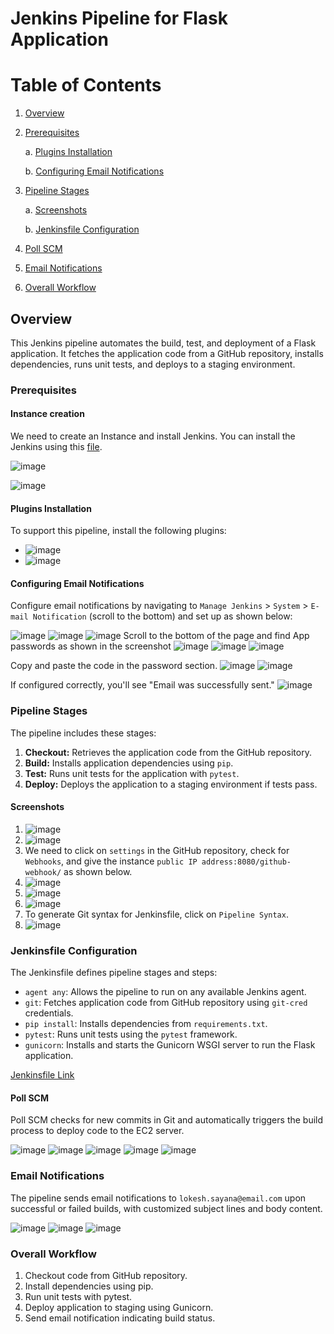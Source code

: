 # Jenkins Pipeline for Flask Application

# Table of Contents

1. [Overview](#overview)

2. [Prerequisites](#prerequisites)

    a. [Plugins Installation](#plugins-installation)

    b. [Configuring Email Notifications](#configuring-email-notifications)

3. [Pipeline Stages](#pipeline-stages)

    a. [Screenshots](#screenshots)

    b. [Jenkinsfile Configuration](#jenkinsfile-configuration)
4. [Poll SCM](#poll-scm)
5. [Email Notifications](#email-notifications)
6. [Overall Workflow](#overall-workflow)


## Overview

This Jenkins pipeline automates the build, test, and deployment of a Flask application. It fetches the application code from a GitHub repository, installs dependencies, runs unit tests, and deploys to a staging environment.

### Prerequisites

#### Instance creation

We need to create an Instance and install Jenkins. You can install the Jenkins using this [file](https://github.com/sayanalokesh/Jenkins/blob/main/InstallationOfJenkins.md).

![image](https://github.com/sayanalokesh/Jenkins/assets/105637305/69602796-2bf8-4bab-b9e9-da4ad032bdad)

![image](https://github.com/sayanalokesh/Jenkins/assets/105637305/043d7033-ba9f-4ea0-bf94-30ab16a8e2b4)

#### Plugins Installation

To support this pipeline, install the following plugins:

- ![image](https://github.com/sayanalokesh/Jenkins/assets/105637305/fe102b73-0e09-4f70-a2d4-4e72cb1d52b6)
- ![image](https://github.com/sayanalokesh/Jenkins/assets/105637305/0d524f70-af4b-4037-b475-3e3f3bca4862)


#### Configuring Email Notifications

Configure email notifications by navigating to `Manage Jenkins` > `System` > `E-mail Notification` (scroll to the bottom) and set up as shown below:

![image](https://github.com/sayanalokesh/Jenkins/assets/105637305/4023a0d5-66e3-44a4-b3cc-61b5e17b5f34)
![image](https://github.com/sayanalokesh/Jenkins/assets/105637305/566c9828-1519-44c6-8faf-f62945b2883b)
![image](https://github.com/sayanalokesh/Jenkins/assets/105637305/c22f0ed7-75ec-4f31-952f-e08236baf8ce)
Scroll to the bottom of the page and find App passwords as shown in the screenshot
![image](https://github.com/sayanalokesh/Jenkins/assets/105637305/66842aea-e328-447f-9818-97364166a947)
![image](https://github.com/sayanalokesh/Jenkins/assets/105637305/fd6eabe8-5158-4b82-8b74-5aef3eb57f32)
![image](https://github.com/sayanalokesh/Jenkins/assets/105637305/3573b380-bf52-4c22-ab26-0621a8555405)


Copy and paste the code in the password section.
![image](https://github.com/sayanalokesh/Jenkins/assets/105637305/09d0fecb-80bb-46be-ac34-6d283721140f)
![image](https://github.com/sayanalokesh/Jenkins/assets/105637305/5500dabb-892e-45bd-8734-1b471aa4ff6a)

If configured correctly, you'll see "Email was successfully sent."
![image](https://github.com/sayanalokesh/Jenkins/assets/105637305/413c32fc-639c-41ec-be54-efc974c956cb)


### Pipeline Stages

The pipeline includes these stages:

1. **Checkout:** Retrieves the application code from the GitHub repository.
2. **Build:** Installs application dependencies using `pip`.
3. **Test:** Runs unit tests for the application with `pytest`.
4. **Deploy:** Deploys the application to a staging environment if tests pass.

#### Screenshots

1. ![image](https://github.com/sayanalokesh/Jenkins/assets/105637305/d661ba08-9566-4036-816b-339ebcf19c92)
2. ![image](https://github.com/sayanalokesh/Jenkins/assets/105637305/bffc00bb-e4da-4919-aaae-1e18fb9d90d0)
3. We need to click on `settings` in the GitHub repository, check for `Webhooks`, and give the instance `public IP address:8080/github-webhook/` as shown below.
4. ![image](https://github.com/sayanalokesh/Jenkins/assets/105637305/83c036b0-8a02-4f09-abd3-62c55251c0bc)
5. ![image](https://github.com/sayanalokesh/Jenkins/assets/105637305/988bec3c-1cf1-4a8f-9645-d6ab096cd7e6)
6. ![image](https://github.com/sayanalokesh/Jenkins/assets/105637305/1b2cc8c6-e88c-477e-9ffe-4e2e8e8532ad)
7. To generate Git syntax for Jenkinsfile, click on `Pipeline Syntax`.
8. ![image](https://github.com/sayanalokesh/Jenkins/assets/105637305/59354843-7216-43b2-85c4-cb63fe848d18)

### Jenkinsfile Configuration

The Jenkinsfile defines pipeline stages and steps:

- `agent any`: Allows the pipeline to run on any available Jenkins agent.
- `git`: Fetches application code from GitHub repository using `git-cred` credentials.
- `pip install`: Installs dependencies from `requirements.txt`.
- `pytest`: Runs unit tests using the `pytest` framework.
- `gunicorn`: Installs and starts the Gunicorn WSGI server to run the Flask application.

[Jenkinsfile Link](https://github.com/sayanalokesh/Jenkins/blob/main/Jenkinsfile)

#### Poll SCM

Poll SCM checks for new commits in Git and automatically triggers the build process to deploy code to the EC2 server.

![image](https://github.com/sayanalokesh/Jenkins/assets/105637305/b8d911b2-3b32-4299-9f0d-cec0b6fd9ccd)
![image](https://github.com/sayanalokesh/Jenkins/assets/105637305/44db720d-f903-427c-b58f-be7aee0f9c7b)
![image](https://github.com/sayanalokesh/Jenkins/assets/105637305/e9e4a009-af18-4512-9b40-0790d450c16d)
![image](https://github.com/sayanalokesh/Jenkins/assets/105637305/a38f31c6-09b2-427c-a21c-a6128b9d40b1)
![image](https://github.com/sayanalokesh/Jenkins/assets/105637305/373cd1fa-789f-454b-a892-e5315e7109d3)

### Email Notifications

The pipeline sends email notifications to `lokesh.sayana@email.com` upon successful or failed builds, with customized subject lines and body content.

![image](https://github.com/sayanalokesh/Jenkins/assets/105637305/2a2c298f-d1be-44f0-8ef0-f7f772cbae1f)
![image](https://github.com/sayanalokesh/Jenkins/assets/105637305/2fcf4b86-0ff1-46c1-9060-8f073db8c999)
![image](https://github.com/sayanalokesh/Jenkins/assets/105637305/8564462f-d15d-4951-b78c-31583ac9ddf2)


### Overall Workflow

1. Checkout code from GitHub repository.
2. Install dependencies using pip.
3. Run unit tests with pytest.
4. Deploy application to staging using Gunicorn.
5. Send email notification indicating build status.

